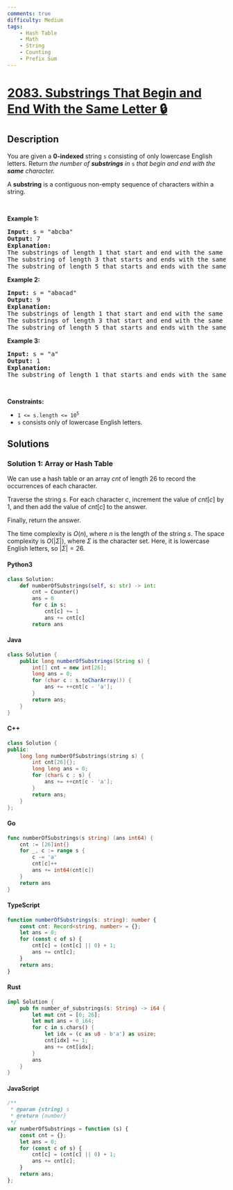 ```yaml
---
comments: true
difficulty: Medium
tags:
    - Hash Table
    - Math
    - String
    - Counting
    - Prefix Sum
---
```


<!-- problem:start -->

# [2083. Substrings That Begin and End With the Same Letter 🔒](https://leetcode.com/problems/substrings-that-begin-and-end-with-the-same-letter)

## Description

<!-- description:start -->

<p>You are given a <strong>0-indexed</strong> string <code>s</code> consisting of only lowercase English letters. Return <em>the number of <strong>substrings</strong> in </em><code>s</code> <em>that begin and end with the <strong>same</strong> character.</em></p>

<p>A <strong>substring</strong> is a contiguous non-empty sequence of characters within a string.</p>

<p>&nbsp;</p>
<p><strong class="example">Example 1:</strong></p>

<pre>
<strong>Input:</strong> s = &quot;abcba&quot;
<strong>Output:</strong> 7
<strong>Explanation:</strong>
The substrings of length 1 that start and end with the same letter are: &quot;a&quot;, &quot;b&quot;, &quot;c&quot;, &quot;b&quot;, and &quot;a&quot;.
The substring of length 3 that starts and ends with the same letter is: &quot;bcb&quot;.
The substring of length 5 that starts and ends with the same letter is: &quot;abcba&quot;.
</pre>

<p><strong class="example">Example 2:</strong></p>

<pre>
<strong>Input:</strong> s = &quot;abacad&quot;
<strong>Output:</strong> 9
<strong>Explanation:</strong>
The substrings of length 1 that start and end with the same letter are: &quot;a&quot;, &quot;b&quot;, &quot;a&quot;, &quot;c&quot;, &quot;a&quot;, and &quot;d&quot;.
The substrings of length 3 that start and end with the same letter are: &quot;aba&quot; and &quot;aca&quot;.
The substring of length 5 that starts and ends with the same letter is: &quot;abaca&quot;.
</pre>

<p><strong class="example">Example 3:</strong></p>

<pre>
<strong>Input:</strong> s = &quot;a&quot;
<strong>Output:</strong> 1
<strong>Explanation:</strong>
The substring of length 1 that starts and ends with the same letter is: &quot;a&quot;.
</pre>

<p>&nbsp;</p>
<p><strong>Constraints:</strong></p>

<ul>
	<li><code>1 &lt;= s.length &lt;= 10<sup>5</sup></code></li>
	<li><code>s</code> consists only of lowercase English letters.</li>
</ul>

<!-- description:end -->

## Solutions

<!-- solution:start -->

### Solution 1: Array or Hash Table

We can use a hash table or an array $\textit{cnt}$ of length $26$ to record the occurrences of each character.

Traverse the string $\textit{s}$. For each character $\textit{c}$, increment the value of $\textit{cnt}[c]$ by $1$, and then add the value of $\textit{cnt}[c]$ to the answer.

Finally, return the answer.

The time complexity is $O(n)$, where $n$ is the length of the string $\textit{s}$. The space complexity is $O(|\Sigma|)$, where $\Sigma$ is the character set. Here, it is lowercase English letters, so $|\Sigma|=26$.

<!-- tabs:start -->

#### Python3

```python
class Solution:
    def numberOfSubstrings(self, s: str) -> int:
        cnt = Counter()
        ans = 0
        for c in s:
            cnt[c] += 1
            ans += cnt[c]
        return ans
```

#### Java

```java
class Solution {
    public long numberOfSubstrings(String s) {
        int[] cnt = new int[26];
        long ans = 0;
        for (char c : s.toCharArray()) {
            ans += ++cnt[c - 'a'];
        }
        return ans;
    }
}
```

#### C++

```cpp
class Solution {
public:
    long long numberOfSubstrings(string s) {
        int cnt[26]{};
        long long ans = 0;
        for (char& c : s) {
            ans += ++cnt[c - 'a'];
        }
        return ans;
    }
};
```

#### Go

```go
func numberOfSubstrings(s string) (ans int64) {
	cnt := [26]int{}
	for _, c := range s {
		c -= 'a'
		cnt[c]++
		ans += int64(cnt[c])
	}
	return ans
}
```

#### TypeScript

```ts
function numberOfSubstrings(s: string): number {
    const cnt: Record<string, number> = {};
    let ans = 0;
    for (const c of s) {
        cnt[c] = (cnt[c] || 0) + 1;
        ans += cnt[c];
    }
    return ans;
}
```

#### Rust

```rust
impl Solution {
    pub fn number_of_substrings(s: String) -> i64 {
        let mut cnt = [0; 26];
        let mut ans = 0_i64;
        for c in s.chars() {
            let idx = (c as u8 - b'a') as usize;
            cnt[idx] += 1;
            ans += cnt[idx];
        }
        ans
    }
}
```

#### JavaScript

```js
/**
 * @param {string} s
 * @return {number}
 */
var numberOfSubstrings = function (s) {
    const cnt = {};
    let ans = 0;
    for (const c of s) {
        cnt[c] = (cnt[c] || 0) + 1;
        ans += cnt[c];
    }
    return ans;
};
```

<!-- tabs:end -->

<!-- solution:end -->

<!-- problem:end -->
